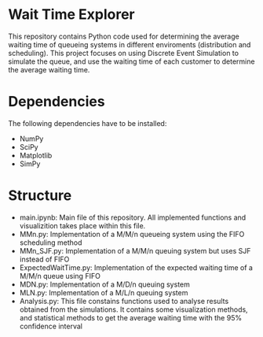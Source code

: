 # Wait Time Explorer
This repository contains Python code used for determining the average waiting time of queueing systems in different enviroments (distribution and scheduling). This project focuses on using Discrete Event Simulation to simulate the queue, and use the waiting time of each customer to determine the average waiting time.

# Dependencies
The following dependencies have to be installed:
- NumPy
- SciPy
- Matplotlib
- SimPy

# Structure
- main.ipynb: Main file of this repository. All implemented functions and visualizition takes place within this file.
- MMn.py: Implementation of a M/M/n queueing system using the FIFO scheduling method
- MMn_SJF.py: Implementation of a M/M/n queuing system but uses SJF instead of FIFO
- ExpectedWaitTime.py: Implementation of the expected waiting time of a M/M/n queue using FIFO
- MDN.py: Implementation of a M/D/n queuing system
- MLN.py: Implementation of a M/L/n queuing system
- Analysis.py: This file constains functions used to analyse results obtained from the simulations. It contains some visualization methods, and statistical methods to get the average waiting time with the 95% confidence interval
